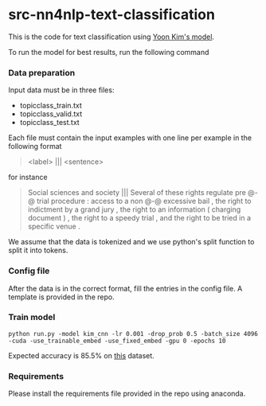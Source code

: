 # src-nn4nlp-text-classification
This is the code for text classification using [Yoon Kim's model](https://www.aclweb.org/anthology/D14-1181.pdf).

To run the model for best results, run the following command

### Data preparation
Input data must be in three files:
* topicclass_train.txt
* topicclass_valid.txt
* topicclass_test.txt

Each file must contain the input examples with one line per example in the following format

>\<label\> ||| \<sentence\>

for instance

>Social sciences and society ||| Several of these rights regulate pre @-@ trial procedure : access to a non @-@ excessive bail , the right to indictment by a grand jury , the right to an information ( charging document ) , the right to a speedy trial , and the right to be tried in a specific venue .

We assume that the data is tokenized and we use python's split function to split it into tokens.

### Config file
After the data is in the correct format, fill the entries in the config file. 
A template is provided in the repo.


### Train model

```shell script
python run.py -model kim_cnn -lr 0.001 -drop_prob 0.5 -batch_size 4096 -cuda -use_trainable_embed -use_fixed_embed -gpu 0 -epochs 10
``` 
Expected accuracy is 85.5\% on [this](http://phontron.com/data/topicclass-v1.tar.gz) dataset.

### Requirements
Please install the requirements file provided in the repo using anaconda. 